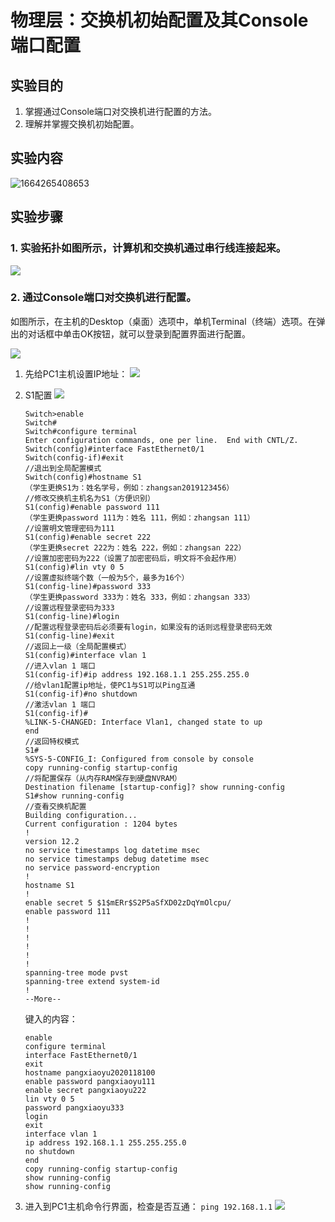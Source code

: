 # 物理层：交换机初始配置及其Console端口配置

## 实验目的
1. 掌握通过Console端口对交换机进行配置的方法。
2. 理解并掌握交换机初始配置。


## 实验内容
![1664265408653](image/物理层：交换机初始配置及其Console端口配置.docx/1664265408653.png)


## 实验步骤

### 1. 实验拓扑如图所示，计算机和交换机通过串行线连接起来。
![](image/物理层：交换机初始配置及其Console端口配置.docx/20220927165123.png)

### 2. 通过Console端口对交换机进行配置。
如图所示，在主机的Desktop（桌面）选项中，单机Terminal（终端）选项。在弹出的对话框中单击OK按钮，就可以登录到配置界面进行配置。

![](image/物理层：交换机初始配置及其Console端口配置.docx/20220927165200.png)

1. 先给PC1主机设置IP地址：
    ![](image/物理层：交换机初始配置及其Console端口配置.docx/20220927165226.png)
2. S1配置 ![](image/物理层：交换机初始配置及其Console端口配置.docx/20220927165725.png)
    ```
    Switch>enable
    Switch#
    Switch#configure terminal
    Enter configuration commands, one per line.  End with CNTL/Z.
    Switch(config)#interface FastEthernet0/1
    Switch(config-if)#exit
    //退出到全局配置模式
    Switch(config)#hostname S1
    （学生更换S1为：姓名学号，例如：zhangsan2019123456）
    //修改交换机主机名为S1（方便识别）
    S1(config)#enable password 111
    （学生更换password 111为：姓名 111，例如：zhangsan 111）
    //设置明文管理密码为111
    S1(config)#enable secret 222
    （学生更换secret 222为：姓名 222，例如：zhangsan 222）
    //设置加密密码为222（设置了加密密码后，明文将不会起作用）
    S1(config)#lin vty 0 5 
    //设置虚拟终端个数（一般为5个，最多为16个）
    S1(config-line)#password 333
    （学生更换password 333为：姓名 333，例如：zhangsan 333）
    //设置远程登录密码为333
    S1(config-line)#login
    //配置远程登录密码后必须要有login，如果没有的话则远程登录密码无效
    S1(config-line)#exit
    //返回上一级（全局配置模式）
    S1(config)#interface vlan 1
    //进入vlan 1 端口
    S1(config-if)#ip address 192.168.1.1 255.255.255.0
    //给vlan1配置ip地址，使PC1与S1可以Ping互通
    S1(config-if)#no shutdown
    //激活vlan 1 端口
    S1(config-if)#
    %LINK-5-CHANGED: Interface Vlan1, changed state to up
    end
    //返回特权模式
    S1#
    %SYS-5-CONFIG_I: Configured from console by console
    copy running-config startup-config
    //将配置保存（从内存RAM保存到硬盘NVRAM）
    Destination filename [startup-config]? show running-config
    S1#show running-config
    //查看交换机配置
    Building configuration...
    Current configuration : 1204 bytes
    !
    version 12.2
    no service timestamps log datetime msec
    no service timestamps debug datetime msec
    no service password-encryption
    !
    hostname S1
    !
    enable secret 5 $1$mERr$S2P5aSfXD02zDqYmOlcpu/
    enable password 111
    !
    !
    !
    !
    !
    !
    spanning-tree mode pvst
    spanning-tree extend system-id
    !
    --More--
    ```

    键入的内容：
    ```
    enable
    configure terminal
    interface FastEthernet0/1
    exit
    hostname pangxiaoyu2020118100
    enable password pangxiaoyu111
    enable secret pangxiaoyu222
    lin vty 0 5 
    password pangxiaoyu333
    login
    exit
    interface vlan 1
    ip address 192.168.1.1 255.255.255.0
    no shutdown
    end
    copy running-config startup-config
    show running-config
    show running-config
    ```
3. 进入到PC1主机命令行界面，检查是否互通： `ping 192.168.1.1`
    ![](image/物理层：交换机初始配置及其Console端口配置.docx/20220927165757.png)